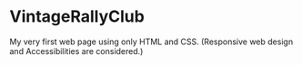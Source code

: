 # VintageRallyClub
My very first web page using only HTML and CSS. (Responsive web design and Accessibilities are considered.)
